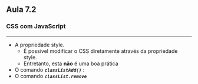 ## Aula 7.2 
### CSS com JavaScript
---
- A propriedade style.
	- É possível modificar o CSS diretamente através da propriedade style.
	- Entretanto, esta **não** é uma boa prática
- O comando ***`classListAdd()`*** :
- O comando ***`classList.remove`***